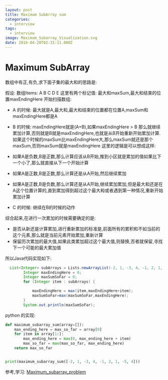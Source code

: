 ```yaml
---
layout: post
title: Maximum SubArray sum
categories:
  - interview
tags:
  - interview
image: Maximum_Subarray_Visualization.svg
date: 2016-04-20T02:31:11.000Z
---
```


# Maximum SubArray

数组中有正,有负,求下面子集的最大和的思路是:

假设: 数组Items: A B C D E 这里有两个标记值: 最大和maxSum,最大和结束的位置maxEndingHere 开始扫描数组:

- A 的时候: 最大就是A,最大和,最大和结束的位置都在位置A,maxSum和maxEndingHere都是A
- B 的时候: maxEndingHere就是(A+B),如果maxEndingHere > B 那么就继续累加计算,否则就是B就是maxEndingHere,也就是从B开始重新开始累加计算. 如果这个时候的maxSum比maxEndingHere大,那么maxSum就还是那个maxSum,否则maxSum就是maxEndingHere 这里的逻辑是可以想成这样:

- 如果A是负数,B是正数,那么计算应该从B开始,推到小区就是累加的值如果比下一个小了,那么就直接从下一个开始计算

- 如果A是正数,B是正数,那么计算还是从A开始,然后继续累加

- 如果A是正数,B是负数,那么计算还是从A开始,继续累加累加,但是最大和还是在A这个位置计算的,直到累加得到超过这个最大和或者遇到第一种情况,重新开始累加计算

- C 的时候: 继续在B的时候的动作

综合起来,在进行一次累加的时候需要确定的是:

- 是否从新还是计算累加,进行重新累加的标准是,前面所有的累积和不如当前的这个元素,那么就是当前元素开始累加,重新计算
- 保留历次累加的最大值,如果此类累加超过这个最大值,则替换,否者就保留,寻找下一个可能的最大累加值

所以Java代码实现如下:

```java
  List<Integer> subArrays = Lists.newArrayList(-2, 1, -3, 4, -1, 2, 1, -5, 4);
        Integer maxEndingHere = 0;
        Integer maxSumSoFar = 0;
        for (Integer item : subArrays) {

            maxEndingHere = max(item,maxEndingHere+item);
            maxSumSoFar=max(maxSumSoFar,maxEndingHere);
        }
        System.out.println(maxSumSoFar);
```

python 的实现:

```python
def maximum_subarray_sum(array=[]):
    max_ending_here = max_so_far = array[0]
    for item in array[1:]:
        max_ending_here = max(0, max_ending_here + item)
        max_so_far = max(max_so_far, max_ending_here)
    return max_so_far


print(maximum_subarray_sum([-2, 1, -3, 4, -1, 2, 1, -5, 4]))
```

参考,学习: [Maximum_subarray_problem](https://en.wikipedia.org/wiki/Maximum_subarray_problem)
